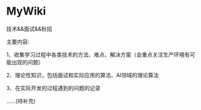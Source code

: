 # MyWiki
<p>技术&amp;&amp;面试&amp;&amp;秋招</p>
<p>主要内容:</p>
<p>
  1、收集学习过程中各类技术的方法、难点、解决方案（会重点关注生产环境有可能出现的问题）
</p>
<p>
  2、理论性知识，包括面试和实际应用的算法、AI领域的理论算法
</p>
<p>
  3、在实际开发的过程遇到的问题的记录
</p>
<p>
  ......(待补充)
</p>
